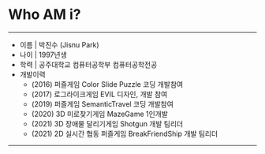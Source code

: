 # Who AM i?
-------------------
+ 이름 | 박진수 (Jisnu Park)
+ 나이 | 1997년생
+ 학력 | 공주대학교 컴퓨터공학부 컴퓨터공학전공
+ 개발이력
  + (2016) 퍼즐게임 Color Slide Puzzle 코딩 개발참여
  + (2017) 로그라이크게임 EVIL 디자인, 개발 참여
  + (2019) 퍼즐게임 SemanticTravel 코딩 개발참여
  + (2020) 3D 미로찾기게임 MazeGame 1인개발
  + (2021) 3D 장애물 달리기게임 Shotgun 개발 팀리더
  + (2021) 2D 실시간 협동 퍼즐게임 BreakFriendShip 개발 팀리더
-----------------------------------------

